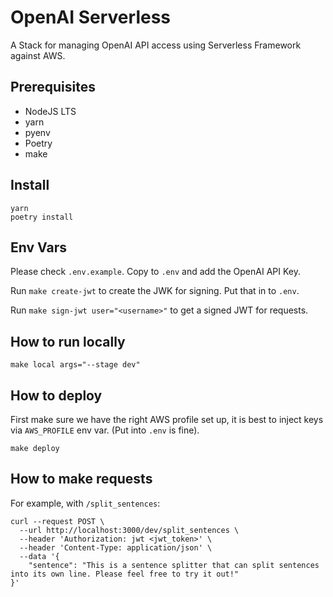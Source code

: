 # OpenAI Serverless

A Stack for managing OpenAI API access using Serverless Framework against AWS.

## Prerequisites

- NodeJS LTS
- yarn
- pyenv
- Poetry
- make

## Install

```
yarn
poetry install
```

## Env Vars

Please check `.env.example`. Copy to `.env` and add the OpenAI API Key.

Run `make create-jwt` to create the JWK for signing. Put that in to `.env`.

Run `make sign-jwt user="<username>"` to get a signed JWT for requests.

## How to run locally

```
make local args="--stage dev"
```

## How to deploy

First make sure we have the right AWS profile set up, it is best to inject keys via `AWS_PROFILE` env var. (Put into `.env` is fine).

```
make deploy
```

## How to make requests

For example, with `/split_sentences`:

```
curl --request POST \
  --url http://localhost:3000/dev/split_sentences \
  --header 'Authorization: jwt <jwt_token>' \
  --header 'Content-Type: application/json' \
  --data '{
	"sentence": "This is a sentence splitter that can split sentences into its own line. Please feel free to try it out!"
}'
```
